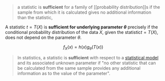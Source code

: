 >a statistic is **sufficient** for a family of [[probability distribution]]s if the sample from which it is calculated gives no additional information than the statistic,

A statistic $t = T(X)$ is **sufficient for underlying parameter $\theta$** precisely if the conditional probability distribution of the data $X$, given the statistic$t = T(X)$, does not depend on the parameter $\theta$.

$$
f_X(x) = h(x)g_{\theta}(T(x))
$$


> In statistics, a statistic is **sufficient** with respect to a [statistical model](https://en.wikipedia.org/wiki/Statistical_model "Statistical model") and its associated unknown parameter if "no other statistic that can be calculated from the same sample provides any additional information as to the value of the parameter".